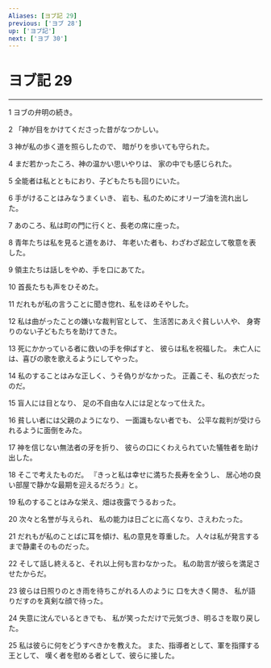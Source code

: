 ```yaml
---
Aliases: [ヨブ記 29]
previous: ['ヨブ 28']
up: ['ヨブ記']
next: ['ヨブ 30']
---
```

# ヨブ記 29

***




1 
ヨブの弁明の続き。 



2 
「神が目をかけてくださった昔がなつかしい。 



3 
神が私の歩く道を照らしたので、 暗がりを歩いても守られた。 



4 
まだ若かったころ、神の温かい思いやりは、 家の中でも感じられた。 



5 
全能者は私とともにおり、子どもたちも回りにいた。 



6 
手がけることはみなうまくいき、 岩も、私のためにオリーブ油を流れ出した。 



7 
あのころ、私は町の門に行くと、長老の席に座った。 



8 
青年たちは私を見ると道をあけ、 年老いた者も、わざわざ起立して敬意を表した。 



9 
領主たちは話しをやめ、手を口にあてた。 



10 
首長たちも声をひそめた。 



11 
だれもが私の言うことに聞き惚れ、私をほめそやした。 



12 
私は曲がったことの嫌いな裁判官として、 生活苦にあえぐ貧しい人や、 身寄りのない子どもたちを助けてきた。 



13 
死にかかっている者に救いの手を伸ばすと、 彼らは私を祝福した。 未亡人には、喜びの歌を歌えるようにしてやった。 



14 
私のすることはみな正しく、うそ偽りがなかった。 正義こそ、私の衣だったのだ。 



15 
盲人には目となり、 足の不自由な人には足となって仕えた。 



16 
貧しい者には父親のようになり、 一面識もない者でも、 公平な裁判が受けられるように面倒をみた。 



17 
神を信じない無法者の牙を折り、 彼らの口にくわえられていた犠牲者を助け出した。 



18 
そこで考えたものだ。 『きっと私は幸せに満ちた長寿を全うし、 居心地の良い部屋で静かな最期を迎えるだろう』と。 



19 
私のすることはみな栄え、畑は夜露でうるおった。 



20 
次々と名誉が与えられ、 私の能力は日ごとに高くなり、さえわたった。 



21 
だれもが私のことばに耳を傾け、私の意見を尊重した。 人々は私が発言するまで静粛そのものだった。 



22 
そして話し終えると、それ以上何も言わなかった。 私の助言が彼らを満足させたからだ。 



23 
彼らは日照りのとき雨を待ちこがれる人のように 口を大きく開き、 私が語りだすのを真剣な顔で待った。 



24 
失意に沈んでいるときでも、 私が笑っただけで元気づき、明るさを取り戻した。 



25 
私は彼らに何をどうすべきかを教えた。 また、指導者として、軍を指揮する王として、 嘆く者を慰める者として、彼らに接した。
